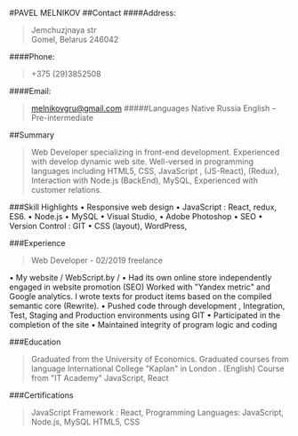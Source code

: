 #PAVEL   MELNIKOV
##Contact
####Address:
>Jemchuzjnaya str  
>Gomel, Belarus 246042

####Phone:
>+375 (29)3852508 

####Email:
>melnikovgru@gmail.com
#####Languages
>Native Russia
>English – Pre-intermediate


##Summary
> Web Developer specializing in front-end development. Experienced with develop  dynamic web site.
Well-versed in  programming languages including HTML5, CSS, JavaScript , (JS-React), (Redux), Interaction with Node.js (BackEnd),  MySQL,
Experienced with customer relations.


###Skill Highlights
•	Responsive web design
•	JavaScript : React, redux, ES6.
•	Node.js
•	MySQL	•	 Visual Studio,
•	 Adobe Photoshop
•	SEO
•	Version Control : GIT 
•	CSS (layout), WordPress,


###Experience
>Web Developer - 02/2019
>freelance

•	My website / WebScript.by /
•	Had its own online store independently engaged in website promotion (SEO) Worked with "Yandex metric" and Google analytics. I wrote texts for product items based on the compiled semantic core (Rewrite).
•	Pushed code through development , Integration, Test, Staging and Production environments using GIT
•	Participated in the completion of the site
•	Maintained integrity of program logic and coding

###Education
>Graduated from the University of Economics.
>Graduated courses from language International College "Kaplan" in London . (English)
>Course from "IT Academy"  JavaScript, React

###Certifications
>JavaScript Framework : React,
>Programming Languages: JavaScript, Node.js, MySQL HTML5, CSS
